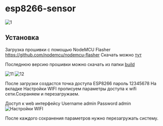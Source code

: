 # esp8266-sensor

![1](https://raw.githubusercontent.com/yuri-afanasiev/esp8266-sensor/master/doc/foto/2.png)
## Установка
Загрузка прошивки с помощью NodeMCU Flasher  https://github.com/nodemcu/nodemcu-flasher
Скачать можно [тут](https://github.com/nodemcu/nodemcu-flasher/blob/master/Win32/Release/ESP8266Flasher.exe)

Последнюю версию прошивки можно скачать из папки [build](https://github.com/yuri-afanasiev/esp8266-sensor/tree/master/build)

 
 
 ![11](https://raw.githubusercontent.com/yuri-afanasiev/esp8266-sensor/master/doc/foto/11.png)
 ![12](https://raw.githubusercontent.com/yuri-afanasiev/esp8266-sensor/master/doc/foto/12.png)
 
После загрузки создастся точка доступа ESP8266 пароль 12345678 
На вкладке Настройки WIFI прописуем параметры доступа к wifi сети.Сохраняем и перезагружаем.

Доступ к web интерфейсу 
Username admin 
Password admin
![Настройки WIFI](https://raw.githubusercontent.com/yuri-afanasiev/esp8266-sensor/master/doc/foto/4.png)

После каждого сохранения параметров нужно перезагружать систему.
 
